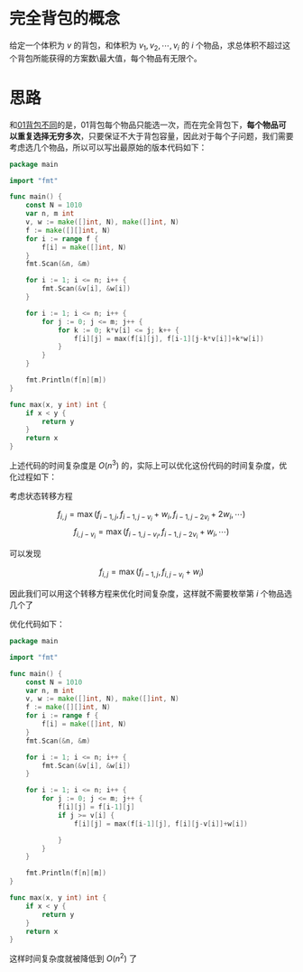 # 完全背包的概念

给定一个体积为 $v$ 的背包，和体积为 $v_{1}, v_{2}, \cdots, v_{i}$ 的 $i$ 个物品，求总体积不超过这个背包所能获得的方案数\最大值，每个物品有无限个。

# 思路

和[01背包不同](https://github.com/Ra1nowo/Go/blob/main/%E5%8A%A8%E6%80%81%E8%A7%84%E5%88%92/01%E8%83%8C%E5%8C%85%E9%97%AE%E9%A2%98/neg.md)的是，01背包每个物品只能选一次，而在完全背包下，__每个物品可以重复选择无穷多次__，只要保证不大于背包容量，因此对于每个子问题，我们需要考虑选几个物品，所以可以写出最原始的版本代码如下：

``` go
package main

import "fmt"

func main() {
	const N = 1010
	var n, m int
	v, w := make([]int, N), make([]int, N)
	f := make([][]int, N)
	for i := range f {
		f[i] = make([]int, N)
	}
	fmt.Scan(&n, &m)

	for i := 1; i <= n; i++ {
		fmt.Scan(&v[i], &w[i])
	}

	for i := 1; i <= n; i++ {
		for j := 0; j <= m; j++ {
			for k := 0; k*v[i] <= j; k++ {
				f[i][j] = max(f[i][j], f[i-1][j-k*v[i]]+k*w[i])
			}
		}
	}

	fmt.Println(f[n][m])
}

func max(x, y int) int {
    if x < y {
        return y
    }
    return x
}

```

上述代码的时间复杂度是 $O(n^3)$ 的，实际上可以优化这份代码的时间复杂度，优化过程如下：

考虑状态转移方程

$$
f_{i,j} = \max(f_{i-1,j}, f_{i-1,j-v_{i}} + w_{i}, f_{i-1,j-2v_{i}} + 2w_{i}, \cdots)
$$
$$
f_{i,j-v_{i}} = \max(f_{i-1,j-v_{i}}, f_{i-1,j-2v_{i}} + w_{i}, \cdots)
$$

可以发现

$$
f_{i,j} = \max(f_{i-1,j}, f_{i,j-v_{i}} + w_{i})
$$

因此我们可以用这个转移方程来优化时间复杂度，这样就不需要枚举第 $i$ 个物品选几个了

优化代码如下：

``` go
package main

import "fmt"

func main() {
	const N = 1010
	var n, m int
	v, w := make([]int, N), make([]int, N)
	f := make([][]int, N)
	for i := range f {
		f[i] = make([]int, N)
	}
	fmt.Scan(&n, &m)

	for i := 1; i <= n; i++ {
		fmt.Scan(&v[i], &w[i])
	}

	for i := 1; i <= n; i++ {
		for j := 0; j <= m; j++ {
			f[i][j] = f[i-1][j]
			if j >= v[i] {
				f[i][j] = max(f[i-1][j], f[i][j-v[i]]+w[i])

			}
		}
	}

	fmt.Println(f[n][m])
}

func max(x, y int) int {
	if x < y {
		return y
	}
	return x
}
```

这样时间复杂度就被降低到 $O(n^2)$ 了